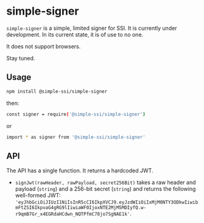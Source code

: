 # simple-signer

`simple-signer` is a simple, limited signer for SSI. It is currently under development. In its current state, it is of use to no one.

It does not support browsers.

Stay tuned.

## Usage

```bash
npm install @simple-ssi/simple-signer
```

then:

```bash
const signer = require('@simple-ssi/simple-signer')
```

or

```bash
import * as signer from '@simple-ssi/simple-signer'
```

## API

The API has a single function. It returns a hardcoded JWT.

- `signJwt(rawHeader, rawPayload, secret256Bit)` takes a raw header and payload (`string`) and a 256-bit secret (`string`) and returns the following well-formed JWT: `'eyJhbGciOiJIUzI1NiIsInR5cCI6IkpXVCJ9.eyJzdWIiOiIxMjM0NTY3ODkwIiwibmFtZSI6IkpvaG4gRG9lIiwiaWF0IjoxNTE2MjM5MDIyfQ.w-r9qmB7Gr_x4EGRdaHCdwn_NQTPfmC78jo7SgNAE1k'`.
